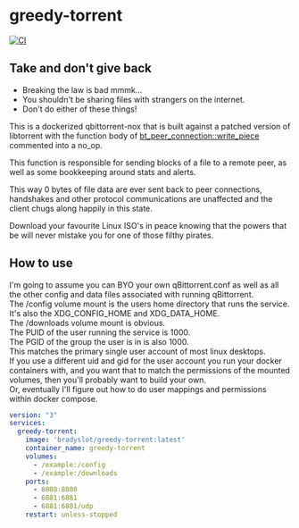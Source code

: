 # greedy-torrent

[![CI](https://github.com/bradyslot/greedy-torrent/actions/workflows/ci.yml/badge.svg)](https://github.com/bradyslot/greedy-torrent/actions)

## Take and don't give back

- Breaking the law is bad mmmk...
- You shouldn't be sharing files with strangers on the internet.
- Don't do either of these things!

This is a dockerized qbittorrent-nox that is built against a patched version
of libtorrent with the function body of [bt_peer_connection::write_piece](https://github.com/arvidn/libtorrent/blob/RC_2_0/src/bt_peer_connection.cpp#L2632)
commented into a no_op.  

This function is responsible for sending blocks of a file to a remote peer, as 
well as some bookkeeping around stats and alerts.  

This way 0 bytes of file data are ever sent back to peer connections, handshakes
and other protocol communications are unaffected and the client chugs along
happily in this state.  

Download your favourite Linux ISO's in peace knowing that the powers that be
will never mistake you for one of those filthy pirates.  

## How to use

I'm going to assume you can BYO your own qBittorrent.conf as well as all the
other config and data files associated with running qBittorrent.  
The /config volume mount is the users home directory that runs the service.  
It's also the XDG_CONFIG_HOME and XDG_DATA_HOME.  
The /downloads volume mount is obvious.  
The PUID of the user running the service is 1000.  
The PGID of the group the user is in is also 1000.  
This matches the primary single user account of most linux desktops.  
If you use a different uid and gid for the user account you run your docker
containers with, and you want that to match the permissions of the mounted
volumes, then you'll probably want to build your own.  
Or, eventually I'll figure out how to do user mappings and permissions within
docker compose.  

```docker-compose.yml
version: "3"
services:
  greedy-torrent:
    image: 'bradyslot/greedy-torrent:latest'
    container_name: greedy-torrent
    volumes:
      - /example:/config
      - /example:/downloads
    ports:
      - 8080:8080
      - 6881:6881
      - 6881:6881/udp
    restart: unless-stopped
```
